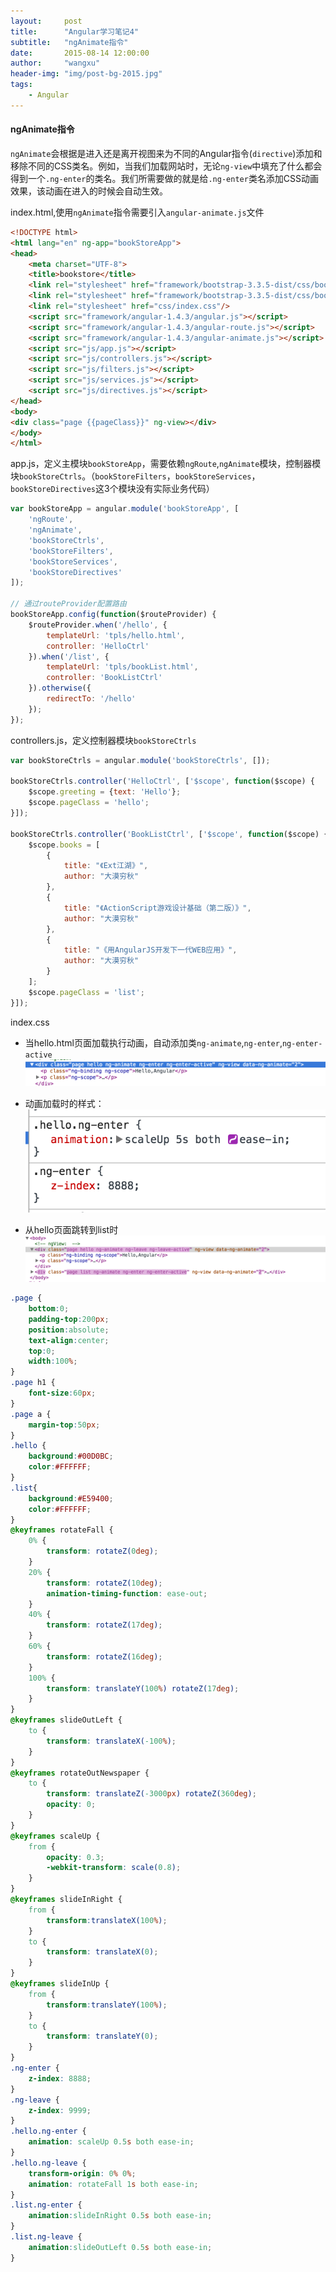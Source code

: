 ```yaml
---
layout:     post
title:      "Angular学习笔记4"
subtitle:   "ngAnimate指令"
date:       2015-08-14 12:00:00
author:     "wangxu"
header-img: "img/post-bg-2015.jpg"
tags:
    - Angular
---
```


#### ngAnimate指令

`ngAnimate`会根据是进入还是离开视图来为不同的Angular指令(`directive`)添加和移除不同的CSS类名。例如，当我们加载网站时，无论`ng-view`中填充了什么都会得到一个`.ng-enter`的类名。我们所需要做的就是给`.ng-enter`类名添加CSS动画效果，该动画在进入的时候会自动生效。

index.html,使用`ngAnimate`指令需要引入`angular-animate.js`文件

```html
<!DOCTYPE html>
<html lang="en" ng-app="bookStoreApp">
<head>
    <meta charset="UTF-8">
    <title>bookstore</title>
    <link rel="stylesheet" href="framework/bootstrap-3.3.5-dist/css/bootstrap.css"/>
    <link rel="stylesheet" href="framework/bootstrap-3.3.5-dist/css/bootstrap-theme.css"/>
    <link rel="stylesheet" href="css/index.css"/>
    <script src="framework/angular-1.4.3/angular.js"></script>
    <script src="framework/angular-1.4.3/angular-route.js"></script>
    <script src="framework/angular-1.4.3/angular-animate.js"></script>
    <script src="js/app.js"></script>
    <script src="js/controllers.js"></script>
    <script src="js/filters.js"></script>
    <script src="js/services.js"></script>
    <script src="js/directives.js"></script>
</head>
<body>
<div class="page {{pageClass}}" ng-view></div>
</body>
</html>
```

app.js，定义主模块`bookStoreApp`，需要依赖`ngRoute`,`ngAnimate`模块，控制器模块`bookStoreCtrls`。（`bookStoreFilters`，`bookStoreServices`，`bookStoreDirectives`这3个模块没有实际业务代码）

```javascript
var bookStoreApp = angular.module('bookStoreApp', [
    'ngRoute',
    'ngAnimate',
    'bookStoreCtrls',
    'bookStoreFilters',
    'bookStoreServices',
    'bookStoreDirectives'
]);

// 通过routeProvider配置路由
bookStoreApp.config(function($routeProvider) {
    $routeProvider.when('/hello', {
        templateUrl: 'tpls/hello.html',
        controller: 'HelloCtrl'
    }).when('/list', {
        templateUrl: 'tpls/bookList.html',
        controller: 'BookListCtrl'
    }).otherwise({
        redirectTo: '/hello'
    });
});
```

controllers.js，定义控制器模块`bookStoreCtrls`

```javascript
var bookStoreCtrls = angular.module('bookStoreCtrls', []);

bookStoreCtrls.controller('HelloCtrl', ['$scope', function($scope) {
    $scope.greeting = {text: 'Hello'};
    $scope.pageClass = 'hello';
}]);

bookStoreCtrls.controller('BookListCtrl', ['$scope', function($scope) {
    $scope.books = [
        {
            title: "《Ext江湖》",
            author: "大漠穷秋"
        },
        {
            title: "《ActionScript游戏设计基础（第二版）》",
            author: "大漠穷秋"
        },
        {
            title: "《用AngularJS开发下一代WEB应用》",
            author: "大漠穷秋"
        }
    ];
    $scope.pageClass = 'list';
}]);
```

index.css

* 当hello.html页面加载执行动画，自动添加类`ng-animate`,`ng-enter`,`ng-enter-active`
![Image](https://github.com/ttian226/learn_angularjs/blob/master/imgs/QQ20150814-1@2x.png)


* 动画加载时的样式：
![Image](https://github.com/ttian226/learn_angularjs/blob/master/imgs/QQ20150814-2@2x.png)


* 从hello页面跳转到list时
![Image](https://github.com/ttian226/learn_angularjs/blob/master/imgs/QQ20150814-4@2x.png)

```css
.page {
    bottom:0;
    padding-top:200px;
    position:absolute;
    text-align:center;
    top:0;
    width:100%;
}
.page h1 {
    font-size:60px;
}
.page a {
    margin-top:50px;
}
.hello {
    background:#00D0BC;
    color:#FFFFFF;
}
.list{
    background:#E59400;
    color:#FFFFFF;
}
@keyframes rotateFall {
    0% {
        transform: rotateZ(0deg);
    }
    20% {
        transform: rotateZ(10deg);
        animation-timing-function: ease-out;
    }
    40% {
        transform: rotateZ(17deg);
    }
    60% {
        transform: rotateZ(16deg);
    }
    100% {
        transform: translateY(100%) rotateZ(17deg);
    }
}
@keyframes slideOutLeft {
    to {
        transform: translateX(-100%);
    }
}
@keyframes rotateOutNewspaper {
    to {
        transform: translateZ(-3000px) rotateZ(360deg);
        opacity: 0;
    }
}
@keyframes scaleUp {
    from {
        opacity: 0.3;
        -webkit-transform: scale(0.8);
    }
}
@keyframes slideInRight {
    from {
        transform:translateX(100%);
    }
    to {
        transform: translateX(0);
    }
}
@keyframes slideInUp {
    from {
        transform:translateY(100%);
    }
    to {
        transform: translateY(0);
    }
}
.ng-enter {
    z-index: 8888;
}
.ng-leave {
    z-index: 9999;
}
.hello.ng-enter {
    animation: scaleUp 0.5s both ease-in;
}
.hello.ng-leave {
    transform-origin: 0% 0%;
    animation: rotateFall 1s both ease-in;
}
.list.ng-enter {
    animation:slideInRight 0.5s both ease-in;
}
.list.ng-leave {
    animation:slideOutLeft 0.5s both ease-in;
}
```
